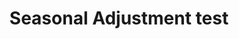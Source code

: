 ---
layout: left-menu
title: Seasonal Adjustment test
tagline: technical documentation for JDemetra+ using GitHub Pages
description: Description of Seasonal Adjustment test
order: 0
tags: [seasonal adjustment]
---
